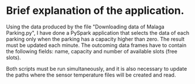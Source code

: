 # Brief explanation of the application.

Using the data produced by the file "Downloading data of Malaga Parking.py", I have done a PySpark application that selects the data of each parking only when the parking has a capacity higher than zero. The result must be updated each minute. The outcoming data frames have to contain the following fields: name, capacity and number of available slots (free slots).

Both scripts must be run simultaneously, and it is also necessary to update the paths where the sensor temperature files will be created and read.
